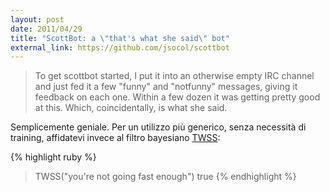 ```yaml
---
layout: post
date: 2011/04/29
title: "ScottBot: a \"that's what she said\" bot"
external_link: https://github.com/jsocol/scottbot
---
```


> To get scottbot started, I put it into an otherwise empty IRC channel and just fed it a few "funny" and "notfunny" messages, giving it feedback on each one. Within a few dozen it was getting pretty good at this. Which, coincidentally, is what she said.

Semplicemente geniale. Per un utilizzo più generico, senza necessità di training, affidatevi invece al filtro bayesiano [TWSS](https://github.com/bvandenbos/twss):

{% highlight ruby %}
> TWSS("you're not going fast enough")
true
{% endhighlight %}